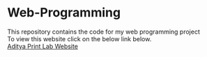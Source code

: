 # Web-Programming
This repository contains the code for my web programming project</br>To view this website click on the below link below.</br>[Aditya Print Lab Website](https://github.com/deshpandeishan/Aditya-Print-Lab.git)
